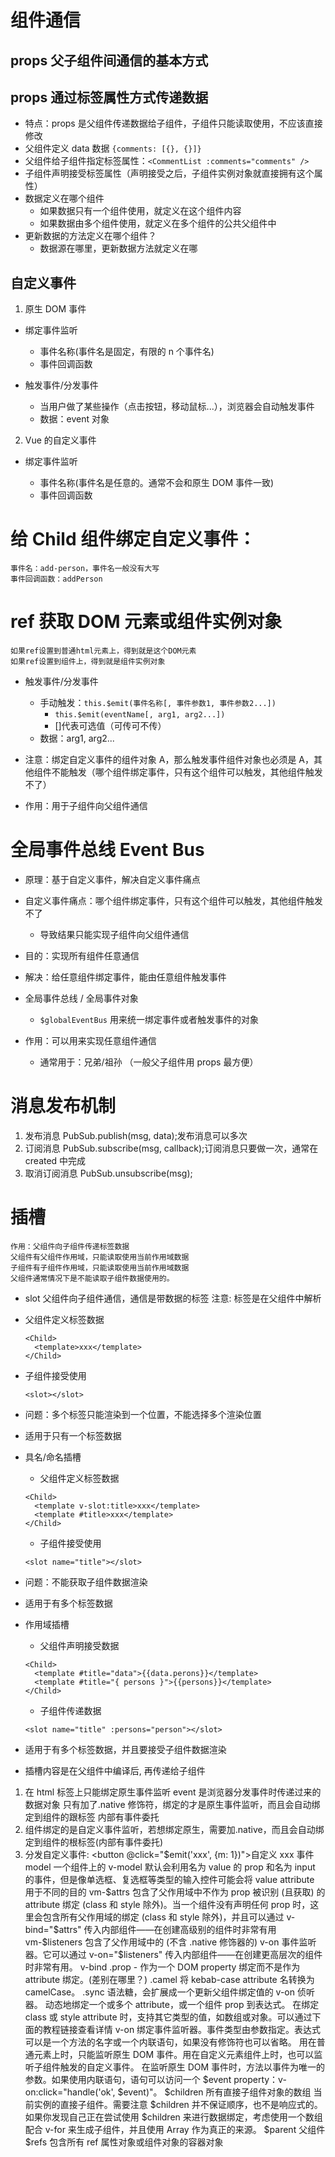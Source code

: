 # 组件通信

## props 父子组件间通信的基本方式

## props 通过标签属性方式传递数据

- 特点：props 是父组件传递数据给子组件，子组件只能读取使用，不应该直接修改
- 父组件定义 data 数据 `{comments: [{}, {}]}`
- 父组件给子组件指定标签属性：`<CommentList :comments="comments" />`
- 子组件声明接受标签属性（声明接受之后，子组件实例对象就直接拥有这个属性）
- 数据定义在哪个组件
  - 如果数据只有一个组件使用，就定义在这个组件内容
  - 如果数据由多个组件使用，就定义在多个组件的公共父组件中
- 更新数据的方法定义在哪个组件？
  - 数据源在哪里，更新数据方法就定义在哪

## 自定义事件

1. 原生 DOM 事件

- 绑定事件监听

  - 事件名称(事件名是固定，有限的 n 个事件名)
  - 事件回调函数

- 触发事件/分发事件
  - 当用户做了某些操作（点击按钮，移动鼠标...），浏览器会自动触发事件
  - 数据：event 对象

2. Vue 的自定义事件

- 绑定事件监听

  - 事件名称(事件名是任意的。通常不会和原生 DOM 事件一致)
  - 事件回调函数

# 给 Child 组件绑定自定义事件：

    事件名：add-person，事件名一般没有大写
    事件回调函数：addPerson

# ref 获取 DOM 元素或组件实例对象

    如果ref设置到普通html元素上，得到就是这个DOM元素
    如果ref设置到组件上，得到就是组件实例对象

- 触发事件/分发事件

  - 手动触发：`this.$emit(事件名称[, 事件参数1, 事件参数2...])`
    - `this.$emit(eventName[, arg1, arg2...])`
    - []代表可选值（可传可不传）
  - 数据：arg1, arg2...

- 注意：绑定自定义事件的组件对象 A，那么触发事件组件对象也必须是 A，其他组件不能触发（哪个组件绑定事件，只有这个组件可以触发，其他组件触发不了）
- 作用：用于子组件向父组件通信

# 全局事件总线 Event Bus

- 原理：基于自定义事件，解决自定义事件痛点
- 自定义事件痛点：哪个组件绑定事件，只有这个组件可以触发，其他组件触发不了
  - 导致结果只能实现子组件向父组件通信
- 目的：实现所有组件任意通信
- 解决：给任意组件绑定事件，能由任意组件触发事件

- 全局事件总线 / 全局事件对象
  - `$globalEventBus` 用来统一绑定事件或者触发事件的对象
- 作用：可以用来实现任意组件通信
  - 通常用于：兄弟/祖孙 （一般父子组件用 props 最方便）

# 消息发布机制

1. 发布消息 PubSub.publish(msg, data);发布消息可以多次
2. 订阅消息 PubSub.subscribe(msg, callback);订阅消息只要做一次，通常在 created 中完成
3. 取消订阅消息 PubSub.unsubscribe(msg);

# 插槽

    作用：父组件向子组件传递标签数据
    父组件有父组件作用域，只能读取使用当前作用域数据
    子组件有子组件作用域，只能读取使用当前作用域数据
    父组件通常情况下是不能读取子组件数据使用的。

- slot
  父组件向子组件通信，通信是带数据的标签
  注意: 标签是在父组件中解析
- 父组件定义标签数据

  ```vue
  <Child>
    <template>xxx</template>
  </Child>
  ```

- 子组件接受使用

  ```vue
  <slot></slot>
  ```

- 问题：多个标签只能渲染到一个位置，不能选择多个渲染位置
- 适用于只有一个标签数据

- 具名/命名插槽

  - 父组件定义标签数据

  ```vue
  <Child>
    <template v-slot:title>xxx</template>
    <template #title>xxx</template>
  </Child>
  ```

  - 子组件接受使用

  ```vue
  <slot name="title"></slot>
  ```

- 问题：不能获取子组件数据渲染
- 适用于有多个标签数据

- 作用域插槽

  - 父组件声明接受数据

  ```vue
  <Child>
    <template #title="data">{{data.perons}}</template>
    <template #title="{ persons }">{{persons}}</template>
  </Child>
  ```

  - 子组件传递数据

  ```vue
  <slot name="title" :persons="person"></slot>
  ```

- 适用于有多个标签数据，并且要接受子组件数据渲染
- 插槽内容是在父组件中编译后, 再传递给子组件

1. 在 html 标签上只能绑定原生事件监听
   event 是浏览器分发事件时传递过来的数据对象
   只有加了.native 修饰符，绑定的才是原生事件监听，而且会自动绑定到组件的跟标签 内部有事件委托
2. 组件绑定的是自定义事件监听，若想绑定原生，需要加.native，而且会自动绑定到组件的根标签(内部有事件委托)
3. 分发自定义事件:
   <button @click="\$emit('xxx', {m: 1})">自定义 xxx 事件</button>
   model
   一个组件上的 v-model 默认会利用名为 value 的 prop 和名为 input 的事件，但是像单选框、复选框等类型的输入控件可能会将 value attribute 用于不同的目的
   vm-$attrs
   包含了父作用域中不作为 prop 被识别 (且获取) 的 attribute 绑定 (class 和 style 除外)。当一个组件没有声明任何 prop 时，这里会包含所有父作用域的绑定 (class 和 style 除外)，并且可以通过 v-bind="$attrs" 传入内部组件——在创建高级别的组件时非常有用
   vm-$listeners
   包含了父作用域中的 (不含 .native 修饰器的) v-on 事件监听器。它可以通过 v-on="$listeners" 传入内部组件——在创建更高层次的组件时非常有用。
   v-bind
   .prop - 作为一个 DOM property 绑定而不是作为 attribute 绑定。(差别在哪里？)
   .camel 将 kebab-case attribute 名转换为 camelCase。
   .sync 语法糖，会扩展成一个更新父组件绑定值的 v-on 侦听器。
   动态地绑定一个或多个 attribute，或一个组件 prop 到表达式。
   在绑定 class 或 style attribute 时，支持其它类型的值，如数组或对象。可以通过下面的教程链接查看详情
   v-on
   绑定事件监听器。事件类型由参数指定。表达式可以是一个方法的名字或一个内联语句，如果没有修饰符也可以省略。
   用在普通元素上时，只能监听原生 DOM 事件。用在自定义元素组件上时，也可以监听子组件触发的自定义事件。
   在监听原生 DOM 事件时，方法以事件为唯一的参数。如果使用内联语句，语句可以访问一个 $event property：v-on:click="handle('ok', $event)"。
   $children 所有直接子组件对象的数组
当前实例的直接子组件。需要注意 $children 并不保证顺序，也不是响应式的。如果你发现自己正在尝试使用 $children 来进行数据绑定，考虑使用一个数组配合 v-for 来生成子组件，并且使用 Array 作为真正的来源。
$parent 父组件
   \$refs 包含所有 ref 属性对象或组件对象的容器对象
